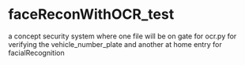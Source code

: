# faceReconWithOCR_test
a concept security system where one file will be on gate for ocr.py for verifying the vehicle_number_plate and another at home entry for facialRecognition 
